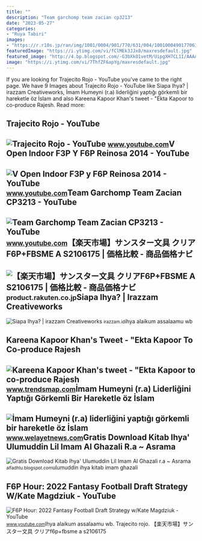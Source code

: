 ```yaml
---
title: ""
description: "Team garchomp team zacian cp3213"
date: "2023-05-27"
categories:
- "Ruya Tabiri"
images:
- "https://r.r10s.jp/ran/img/1001/0004/901/770/631/004/10010004901770631004_1.jpg"
featuredImage: "https://i.ytimg.com/vi/fClMEk3JJx8/maxresdefault.jpg"
featured_image: "http://4.bp.blogspot.com/-G3bXkO1vetM/UipgXH7CL1I/AAAAAAAABII/hkesmsvFMxI/s1600/ihya&#039;+ulumuddin.jpg"
image: "https://i.ytimg.com/vi/7ThfZF6apYg/maxresdefault.jpg"
---
```


If you are looking for Trajecito Rojo - YouTube you've came to the right page. We have 9 Images about Trajecito Rojo - YouTube like Siapa Ihya? | irazzam Creativeworks, İmam Humeyni (r.a) liderliğini yaptığı görkemli bir hareketle öz İslam and also Kareena Kapoor Khan's tweet - "Ekta Kapoor to co-produce Rajesh. Read more:

Trajecito Rojo - YouTube
------------------------

 ![Trajecito Rojo - YouTube](https://i.ytimg.com/vi/fClMEk3JJx8/maxresdefault.jpg) <small>www.youtube.com</small>V Open Indoor F3P Y F6P Reinosa 2014 - YouTube
----------------------------------------------

 ![V Open Indoor F3P y F6P Reinosa 2014 - YouTube](https://i.ytimg.com/vi/E_3qTxh9QFc/maxresdefault.jpg) <small>www.youtube.com</small>Team Garchomp Team Zacian CP3213 - YouTube
------------------------------------------

 ![Team Garchomp Team Zacian CP3213 - YouTube](https://i.ytimg.com/vi/HYLCwcE-Dgc/maxres2.jpg?sqp=-oaymwEoCIAKENAF8quKqQMcGADwAQH4AYwCgALgA4oCDAgAEAEYRSBHKGUwDw==&rs=AOn4CLC_ulBvmvqa2cf2uT56Qfk3FCYaDA) <small>www.youtube.com</small>【楽天市場】サンスター文具 クリアF6P+FBSME A S2106175 | 価格比較 - 商品価格ナビ
-----------------------------------------------------

 ![【楽天市場】サンスター文具 クリアF6P+FBSME A S2106175 | 価格比較 - 商品価格ナビ](https://r.r10s.jp/ran/img/1001/0004/901/770/631/004/10010004901770631004_1.jpg) <small>product.rakuten.co.jp</small>Siapa Ihya? | Irazzam Creativeworks
-----------------------------------

 ![Siapa Ihya? | irazzam Creativeworks](https://irazzam.id/wp-content/uploads/2020/07/Ihya-R.-Azzam.jpg) <small>irazzam.id</small>ihya alaikum assalaamu wb

Kareena Kapoor Khan's Tweet - "Ekta Kapoor To Co-produce Rajesh
---------------------------------------------------------------

 ![Kareena Kapoor Khan's tweet - "Ekta Kapoor to co-produce Rajesh](https://pbs.twimg.com/media/Fcyada8X0AANSFu.jpg) <small>www.trendsmap.com</small>İmam Humeyni (r.a) Liderliğini Yaptığı Görkemli Bir Hareketle öz İslam
----------------------------------------------------------------------

 ![İmam Humeyni (r.a) liderliğini yaptığı görkemli bir hareketle öz İslam](https://www.welayetnews.com/sites/default/files/field/image/aa_276.jpg) <small>www.welayetnews.com</small>Gratis Download Kitab Ihya' Ulumuddin Lil Imam Al Ghazali R.a ~ Asrama
----------------------------------------------------------------------

 ![Gratis Download Kitab Ihya' Ulumuddin Lil Imam Al Ghazali r.a ~ Asrama](http://4.bp.blogspot.com/-G3bXkO1vetM/UipgXH7CL1I/AAAAAAAABII/hkesmsvFMxI/s1600/ihya'+ulumuddin.jpg) <small>alfadhlu.blogspot.com</small>ulumuddin ihya kitab imam ghazali

F6P Hour: 2022 Fantasy Football Draft Strategy W/Kate Magdziuk - YouTube
------------------------------------------------------------------------

 ![F6P Hour: 2022 Fantasy Football Draft Strategy w/Kate Magdziuk - YouTube](https://i.ytimg.com/vi/7ThfZF6apYg/maxresdefault.jpg) <small>www.youtube.com</small>Ihya alaikum assalaamu wb. Trajecito rojo. 【楽天市場】サンスター文具 クリアf6p+fbsme a s2106175
